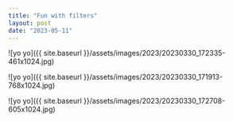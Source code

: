 ```yaml
---
title: "Fun with filters"
layout: post
date: "2023-05-11"
---
```


![yo yo]({{ site.baseurl }}/assets/images/2023/20230330_172335-461x1024.jpg)

![yo yo]({{ site.baseurl }}/assets/images/2023/20230330_171913-768x1024.jpg)

![yo yo]({{ site.baseurl }}/assets/images/2023/20230330_172708-605x1024.jpg)
